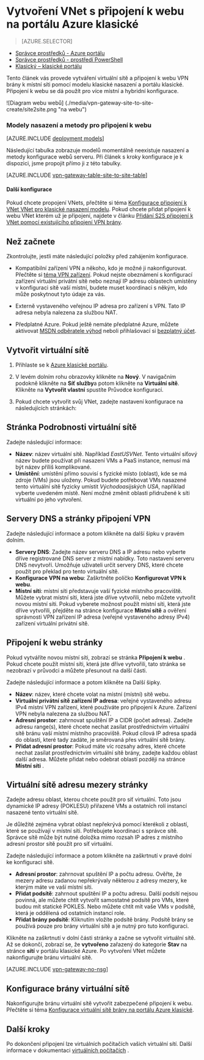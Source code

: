 <properties
   pageTitle="Vytvořit virtuální sítě s připojení k webu Brána VPN na portálu Azure klasické | Microsoft Azure"
   description="Vytvoření VNet s připojením Brána VPN S2S pro více místní a hybridní konfigurací pomocí klasické nasazení modelu."
   services="vpn-gateway"
   documentationCenter=""
   authors="cherylmc"
   manager="carmonm"
   editor=""
   tags="azure-service-management"/>

<tags
   ms.service="vpn-gateway"
   ms.devlang="na"
   ms.topic="hero-article"
   ms.tgt_pltfrm="na"
   ms.workload="infrastructure-services"
   ms.date="10/14/2016"
   ms.author="cherylmc"/>

# <a name="create-a-vnet-with-a-site-to-site-connection-using-the-azure-classic-portal"></a>Vytvoření VNet s připojení k webu na portálu Azure klasické

> [AZURE.SELECTOR]
- [Správce prostředků - Azure portálu](vpn-gateway-howto-site-to-site-resource-manager-portal.md)
- [Správce prostředků - prostředí PowerShell](vpn-gateway-create-site-to-site-rm-powershell.md)
- [Klasický – klasické portálu](vpn-gateway-site-to-site-create.md)

Tento článek vás provede vytváření virtuální sítě a připojení k webu VPN brány k místní síti pomocí modelu klasické nasazení a portálu klasické. Připojení k webu se dá použít pro více místní a hybridní konfigurace.

![Diagram webu webů] (./media/vpn-gateway-site-to-site-create/site2site.png "na webu")


### <a name="deployment-models-and-methods-for-site-to-site-connections"></a>Modely nasazení a metody pro připojení k webu

[AZURE.INCLUDE [deployment models](../../includes/vpn-gateway-deployment-models-include.md)] 

Následující tabulka zobrazuje modelů momentálně neexistuje nasazení a metody konfigurace webů serveru. Při článek s kroky konfigurace je k dispozici, jsme propojit přímo ji z této tabulky.

[AZURE.INCLUDE [vpn-gateway-table-site-to-site-table](../../includes/vpn-gateway-table-site-to-site-include.md)]

#### <a name="additional-configurations"></a>Další konfigurace 

Pokud chcete propojení VNets, přečtěte si téma [Konfigurace připojení k VNet VNet pro klasické nasazení modelu](virtual-networks-configure-vnet-to-vnet-connection.md). Pokud chcete přidat připojení k webu VNet kterém už je připojení, najdete v článku [Přidání S2S připojení k VNet pomocí existujícího připojení VPN brány](vpn-gateway-multi-site.md).
 
## <a name="before-you-begin"></a>Než začnete

Zkontrolujte, jestli máte následující položky před zahájením konfigurace.

- Kompatibilní zařízení VPN a někoho, kdo je možné ji nakonfigurovat. Přečtěte si [téma VPN zařízení](vpn-gateway-about-vpn-devices.md). Pokud nejste obeznámení s konfigurací zařízení virtuální privátní sítě nebo neznají IP adresu oblastech umístěny v konfiguraci sítě vaší místní, budete muset koordinaci s někým, kdo může poskytnout tyto údaje za vás.

- Externě vystaveného veřejnou IP adresa pro zařízení s VPN. Tato IP adresa nebyla nalezena za službou NAT.

- Předplatné Azure. Pokud ještě nemáte předplatné Azure, můžete aktivovat [MSDN odběratele výhod](https://azure.microsoft.com/pricing/member-offers/msdn-benefits-details/) neboli přihlašovací si [bezplatný účet](https://azure.microsoft.com/pricing/free-trial/).


## <a name="CreateVNet"></a>Vytvořit virtuální sítě

1. Přihlaste se k [Azure klasické portálu](https://manage.windowsazure.com/).

2. V levém dolním rohu obrazovky klikněte na **Nový**. V navigačním podokně klikněte na **Síť služby**a potom klikněte na **Virtuální sítě**. Klikněte na **Vytvořit vlastní** spustíte Průvodce konfigurací.

3. Pokud chcete vytvořit svůj VNet, zadejte nastavení konfigurace na následujících stránkách:

## <a name="Details"></a>Stránka Podrobnosti virtuální sítě

Zadejte následující informace:

- **Název**: název virtuální sítě. Například *EastUSVNet*. Tento virtuální síťový název budete používat při nasazení VMs a PaaS instance, nemusí má být název příliš komplikované.
- **Umístění**: umístění přímo souvisí s fyzické místo (oblast), kde se má zdroje (VMs) jsou uloženy. Pokud budete potřebovat VMs nasazené tento virtuální sítě fyzicky umístit *Východoasijských USA*, například vyberte uvedeném místě. Není možné změnit oblasti přidružené k síti virtuální po jeho vytvoření.

## <a name="DNS"></a>Servery DNS a stránky připojení VPN

Zadejte následující informace a potom klikněte na další šipku v pravém dolním.

- **Servery DNS**: Zadejte název serveru DNS a IP adresu nebo vyberte dříve registrované DNS server z místní nabídky. Toto nastavení serveru DNS nevytvoří. Umožňuje uživateli určit servery DNS, které chcete použít pro překlad pro tento virtuální sítě.
- **Konfigurace VPN na webu**: Zaškrtněte políčko **Konfigurovat VPN k webu**.
- **Místní síti**: místní síti představuje vaší fyzické místního pracoviště. Můžete vybrat místní síti, která jste dříve vytvořili, nebo můžete vytvořit novou místní síti. Pokud vyberete možnost použít místní síti, která jste dříve vytvořili, přejděte na stránce konfigurace **Místní sítě** a ověření správnosti VPN zařízení IP adresa (veřejné vystaveného adresy IPv4) zařízení virtuální privátní sítě.

## <a name="Connectivity"></a>Připojení k webu stránky

Pokud vytváříte novou místní síti, zobrazí se stránka **Připojení k webu** . Pokud chcete použít místní síti, která jste dříve vytvořili, tato stránka se nezobrazí v průvodci a můžete přesunout na další části.

Zadejte následující informace a potom klikněte na Další šipky.

-   **Název**: název, které chcete volat na místní (místní) sítě webu.
-   **Virtuální privátní sítě zařízení IP adresa**: veřejné vystaveného adresu IPv4 místní VPN zařízení, které používáte pro připojení k Azure. Zařízení VPN nebyla nalezena za službou NAT.
-   **Adresní prostor**: zahrnovat spuštění IP a CIDR (počet adresa). Zadejte adresu range(s), které chcete nechat zasílat prostřednictvím virtuální sítě bránu vaší místní místního pracoviště. Pokud cílová IP adresa spadá do oblasti, které tady zadáte, je směrovaná přes virtuální sítě brány.
-   **Přidat adresní prostor**: Pokud máte víc rozsahy adres, které chcete nechat zasílat prostřednictvím virtuální sítě brány, zadejte každou oblast další adresa. Můžete přidat nebo odebrat oblastí později na stránce **Místní síti** .

## <a name="Address"></a>Virtuální sítě adresu mezery stránky

Zadejte adresu oblast, kterou chcete použít pro síť virtuální. Toto jsou dynamické IP adresy (POKLESU) přiřazené VMs a ostatních rolí instancí nasazené tento virtuální sítě.

Je důležité zejména vybrat oblast nepřekrývá pomocí kterékoli z oblastí, které se používají v místní síti. Potřebujete koordinaci s správce sítě. Správce sítě může být nutné doložka mimo rozsah IP adres z místního adresní prostor sítě použít pro síť virtuální.

Zadejte následující informace a potom klikněte na zaškrtnutí v pravé dolní ke konfiguraci sítě.

- **Adresní prostor**: zahrnovat spuštění IP a počtu adresu. Ověřte, že mezery adresu zadanou nepřekrývaly některou z adresy mezery, ke kterým máte ve vaší místní síti.
- **Přidat podsítě**: zahrnout spuštění IP a počtu adresu. Další podsítí nejsou povinná, ale můžete chtít vytvořit samostatné podsítě pro VMs, které budou mít statické POKLES. Nebo můžete chtít mít vaše VMs v podsítě, která je oddělená od ostatních instancí role.
- **Přidat brány podsítě**: Kliknutím vložíte podsítě brány. Podsítě brány se používá pouze pro brány virtuální sítě a je nutný pro tuto konfiguraci.

Klikněte na zaškrtnutí v dolní části stránky a začne se vytvořit virtuální sítě. Až se dokončí, zobrazí se, že **vytvořeno** zařazený do kategorie **Stav** na stránce **sítí** v portálu klasické Azure. Po vytvoření VNet můžete nakonfigurujte bránu virtuální sítě.

[AZURE.INCLUDE [vpn-gateway-no-nsg](../../includes/vpn-gateway-no-nsg-include.md)] 

## <a name="VNetGateway"></a>Konfigurace brány virtuální sítě

Nakonfigurujte bránu virtuální sítě vytvořit zabezpečené připojení k webu. Přečtěte si téma [Konfigurace virtuální sítě brány na portálu Azure klasické](vpn-gateway-configure-vpn-gateway-mp.md).

## <a name="next-steps"></a>Další kroky

Po dokončení připojení lze virtuálních počítačích vašich virtuální sítí. Další informace v dokumentaci [virtuálních počítačích](https://azure.microsoft.com/documentation/services/virtual-machines/) .
